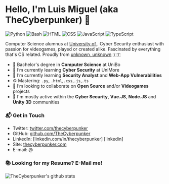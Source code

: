 # Hello, I'm Luis Miguel (aka TheCyberpunker) 👋

![Python](https://img.shields.io/badge/Python-Intermediate-yellow)
![Bash](https://img.shields.io/badge/Bash-Intermediate-black)
![HTML](https://img.shields.io/badge/HTML-Expert-orange)
![CSS](https://img.shields.io/badge/CSS-Expert-blue)
![JavaScript](https://img.shields.io/badge/JavaScript-Expert-yellow)
![TypeScript](https://img.shields.io/badge/TypeScript-Intermediate-lightgrey)

Computer Science alumnus at [University of ](https://www.). Cyber Security enthusiast with passion for videogames, played or created alike. Fascinated by everything that's CS related. Proudly from [unknown, unknown](https://g.page/Due-Torri-Bologna?share) 🇮🇹

- 🔭 Bachelor's degree in **Computer Science** at UniBo
- 🌱 I’m currently learning **Cyber Security** at UniMore
- 🌱 I’m currently learning **Security Analyst** and **Web-App Vulnerabilities**
- ⚙️ Mastering: `.py`, `.html`,`.css`,`.js`,`.ts`
- 👯 I’m looking to collaborate on **Open Source** and/or **Videogames** projects
- 💬 I'm mostly active within the **Cyber Security**, **Vue.JS**, **Node.JS** and **Unity 3D** communities

### 📬 Get in Touch

- Twitter: [twitter.com/thecyberpunker][twitter]
- GitHub: [github.com/TheCyberpunker][github]
- LinkedIn: [linkedin.com/in/thecyberpunker] [linkedin] 
- Site: [thecyberpunker.com][site]
- E-mail: @

### 📚 Looking for my Resume? E-Mail me!

![TheCyberpunker's github stats](https://github-readme-stats.vercel.app/api?username=TheCyberpunker&show_icons=true&hide_border=true)

[twitter]: https://twitter.com/thecyberpunker/
[github]: https://github.com/TheCyberpunker
[site]: https://thecyberpunker.com/
